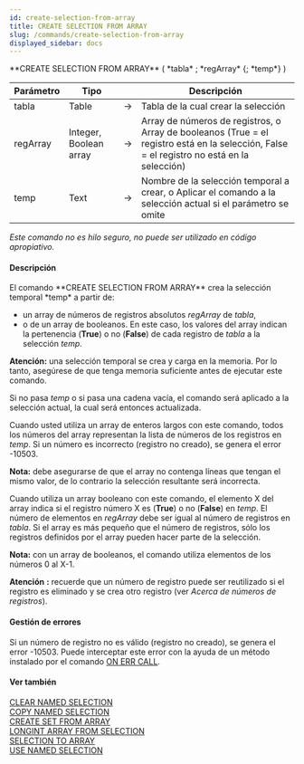 ```yaml
---
id: create-selection-from-array
title: CREATE SELECTION FROM ARRAY
slug: /commands/create-selection-from-array
displayed_sidebar: docs
---
```


<!--REF #_command_.CREATE SELECTION FROM ARRAY.Syntax-->**CREATE SELECTION FROM ARRAY** ( *tabla* ; *regArray* {; *temp*} )<!-- END REF-->
<!--REF #_command_.CREATE SELECTION FROM ARRAY.Params-->
| Parámetro | Tipo |  | Descripción |
| --- | --- | --- | --- |
| tabla | Table | &#8594;  | Tabla de la cual crear la selección |
| regArray | Integer, Boolean array | &#8594;  | Array de números de registros, o Array de booleanos (True = el registro está en la selección, False = el registro no está en la selección) |
| temp | Text | &#8594;  | Nombre de la selección temporal a crear, o Aplicar el comando a la selección actual si el parámetro se omite |

<!-- END REF-->

*Este comando no es hilo seguro, no puede ser utilizado en código apropiativo.*


#### Descripción 

<!--REF #_command_.CREATE SELECTION FROM ARRAY.Summary-->El comando **CREATE SELECTION FROM ARRAY** crea la selección temporal *temp* a partir de:

* un array de números de registros absolutos *regArray* de *tabla*,
* o de un array de booleanos.<!-- END REF--> En este caso, los valores del array indican la pertenencia (**True**) o no (**False**) de cada registro de *tabla* a la selección *temp*.

**Atención:** una selección temporal se crea y carga en la memoria. Por lo tanto, asegúrese de que tenga memoria suficiente antes de ejecutar este comando.

Si no pasa *temp* o si pasa una cadena vacía, el comando será aplicado a la selección actual, la cual será entonces actualizada.

Cuando usted utiliza un array de enteros largos con este comando, todos los números del array representan la lista de números de los registros en *temp*. Si un número es incorrecto (registro no creado), se genera el error -10503.

**Nota:** debe asegurarse de que el array no contenga líneas que tengan el mismo valor, de lo contrario la selección resultante será incorrecta.

Cuando utiliza un array booleano con este comando, el elemento X del array indica si el registro número X es (**True**) o no (**False**) en *temp*. El número de elementos en *regArray* debe ser igual al número de registros en *tabla*. Si el array es más pequeño que el número de registros, sólo los registros definidos por el array pueden hacer parte de la selección.

**Nota:** con un array de booleanos, el comando utiliza elementos de los números 0 al X-1.

**Atención** **:** recuerde que un número de registro puede ser reutilizado si el registro es eliminado y se crea otro registro (ver *Acerca de números de registros*).

#### Gestión de errores 

Si un número de registro no es válido (registro no creado), se genera el error -10503\. Puede interceptar este error con la ayuda de un método instalado por el comando [ON ERR CALL](on-err-call.md "ON ERR CALL").

#### Ver también 

[CLEAR NAMED SELECTION](clear-named-selection.md)  
[COPY NAMED SELECTION](copy-named-selection.md)  
[CREATE SET FROM ARRAY](create-set-from-array.md)  
[LONGINT ARRAY FROM SELECTION](longint-array-from-selection.md)  
[SELECTION TO ARRAY](selection-to-array.md)  
[USE NAMED SELECTION](use-named-selection.md)  